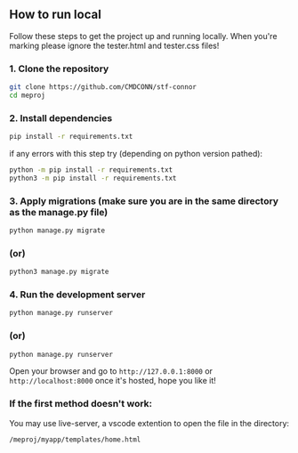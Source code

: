 ## How to run local

Follow these steps to get the project up and running locally.
When you're marking please ignore the tester.html and tester.css files!

### 1. Clone the repository

```bash
git clone https://github.com/CMDCONN/stf-connor
cd meproj
```

### 2. Install dependencies

```bash
pip install -r requirements.txt
```
if any errors with this step try (depending on python version pathed):
```bash
python -m pip install -r requirements.txt
python3 -m pip install -r requirements.txt
```

### 3. Apply migrations (make sure you are in the same directory as the manage.py file)

```bash
python manage.py migrate
```
### (or)
```bash
python3 manage.py migrate
```

### 4. Run the development server

```bash
python manage.py runserver
```
### (or)
```bash
python manage.py runserver
```
Open your browser and go to `http://127.0.0.1:8000` or `http://localhost:8000` once it's hosted, hope you like it!

### If the first method doesn't work:
You may use live-server, a vscode extention to open the file in the directory:
```bash
/meproj/myapp/templates/home.html
```


